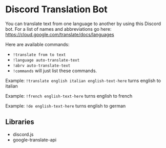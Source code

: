 # Discord Translation Bot

You can translate text from one language to another by using this Discord bot. 
For a list of names and abbreviations go here: https://cloud.google.com/translate/docs/languages 


Here are available commands:


- ```!translate from to text```
- ```!language auto-translate-text```
- ```!abrv auto-translate-text```
- ```!commands``` will just list these commands.

Example: `!translate english italian english-text-here` turns english to italian

Example: `!french english-text-here` turns english to french

Example: `!de english-text-here` turns english to german



## Libraries
- discord.js
- google-translate-api
